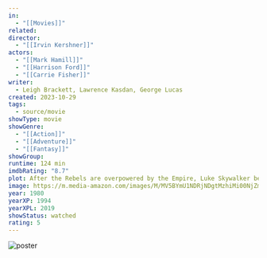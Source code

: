 ```yaml
---
in:
  - "[[Movies]]"
related: 
director:
  - "[[Irvin Kershner]]"
actors:
  - "[[Mark Hamill]]"
  - "[[Harrison Ford]]"
  - "[[Carrie Fisher]]"
writer:
  - Leigh Brackett, Lawrence Kasdan, George Lucas
created: 2023-10-29
tags:
  - source/movie
showType: movie
showGenre:
  - "[[Action]]"
  - "[[Adventure]]"
  - "[[Fantasy]]"
showGroup: 
runtime: 124 min
imdbRating: "8.7"
plot: After the Rebels are overpowered by the Empire, Luke Skywalker begins his Jedi training with Yoda, while his friends are pursued across the galaxy by Darth Vader and bounty hunter Boba Fett.
image: https://m.media-amazon.com/images/M/MV5BYmU1NDRjNDgtMzhiMi00NjZmLTg5NGItZDNiZjU5NTU4OTE0XkEyXkFqcGdeQXVyNzkwMjQ5NzM@._V1_SX300.jpg
year: 1980
yearXP: 1994
yearXPL: 2019
showStatus: watched
rating: 5
---
```

![poster](https://m.media-amazon.com/images/M/MV5BYmU1NDRjNDgtMzhiMi00NjZmLTg5NGItZDNiZjU5NTU4OTE0XkEyXkFqcGdeQXVyNzkwMjQ5NzM@._V1_SX300.jpg)

